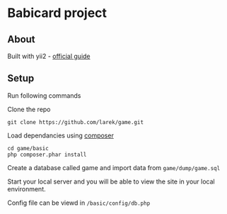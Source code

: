 # Babicard project

## About
Built with yii2 - [official guide](http://www.yiiframework.com/doc-2.0/guide-index.html)

## Setup

Run following commands

Clone the repo

`git clone https://github.com/larek/game.git`

Load dependancies using [composer](https://getcomposer.org/)

```
cd game/basic
php composer.phar install
```

Create a database called game and import data from `game/dump/game.sql`

Start your local server and you will be able to view the site in your local environment.

Config file can be viewd in `/basic/config/db.php`